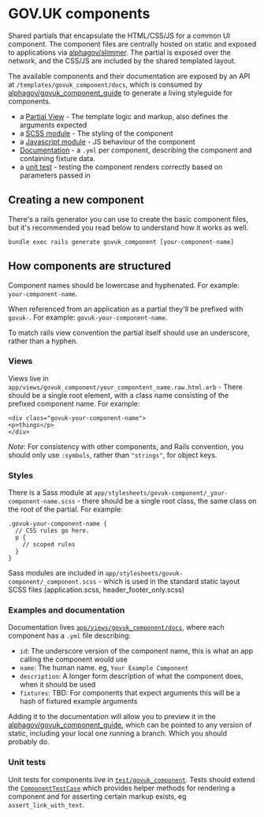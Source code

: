 # GOV.UK components

Shared partials that encapsulate the HTML/CSS/JS for a common UI component.
The component files are centrally hosted on static and exposed to applications via [alphagov/slimmer](https://github.com/alphagov/slimmer).
The partial is exposed over the network, and the CSS/JS are included by the shared templated layout.

The available components and their documentation are exposed by an API at `/templates/govuk_component/docs`, which is consumed by
[alphagov/govuk_component_guide](https://github.com/alphagov/govuk_component_guide) to generate a living styleguide for components.

* a [Partial View](../app/views/govuk_component) - The template logic and markup, also defines the arguments expected
* a [SCSS module](../app/assets/stylesheets/govuk-component) - The styling of the component
* a [Javascript module](../app/assets/javascripts/govuk-component) - JS behaviour of the component
* [Documentation](../app/views/govuk_component/docs) - a `.yml` per component, describing the component and containing fixture data.
* a [unit test](../test/govuk_component) - testing the component renders correctly based on parameters passed in

## Creating a new component

There's a rails generator you can use to create the basic component files, but it's recommended you read below to understand how it works as well.

```
bundle exec rails generate govuk_component [your-component-name]
```

## How components are structured

Component names should be lowercase and hyphenated. For example: `your-component-name`.

When referenced from an application as a partial they'll be prefixed with `govuk-`. For example: `govuk-your-component-name`.

To match rails view convention the partial itself should use an underscore, rather than a hyphen.

### Views

Views live in `app/views/govuk_component/your_compontent_name.raw.html.erb` - There should be a single root element, with a class name consisting of the prefixed component name. For example:
```
<div class="govuk-your-component-name">
<p>things</p>
</div>
```

_Note_: For consistency with other components, and Rails convention, you should only use `:symbols`, rather than `"strings"`, for object keys.

### Styles

There is a Sass module at `app/stylesheets/govuk-component/_your-component-name.scss` - there should be a single root class, the same class on the root of the partial. For example:
```
.govuk-your-component-name {
  // CSS rules go here.
  p {
    // scoped rules
  }
}
```

Sass modules are included in `app/stylesheets/govuk-component/_component.scss` - which is used in the standard static layout SCSS files (application.scss, header_footer_only.scss)

### Examples and documentation

Documentation lives [`app/views/govuk_component/docs`](../app/views/govuk_component/docs), where each component has a `.yml` file describing:
* `id`: The underscore version of the component name, this is what an app calling the component would use
* `name`: The human name. eg, `Your Example Component`
* `description`: A longer form description of what the component does, when it should be used
* `fixtures`: TBD: For components that expect arguments this will be a hash of fixtured example arguments

Adding it to the documentation will allow you to preview it in the [alphagov/govuk_component_guide](https://github.com/alphagov/govuk_component_guide), which can be pointed to any
version of static, including your local one running a branch. Which you should probably do.

### Unit tests

Unit tests for components live in [`test/govuk_component`](../test/govuk_component). Tests should extend the [`ComponentTestCase`](../test/govuk_component_test_helper.rb) which provides helper methods for rendering a component and for asserting certain markup exists, eg `assert_link_with_text`.
